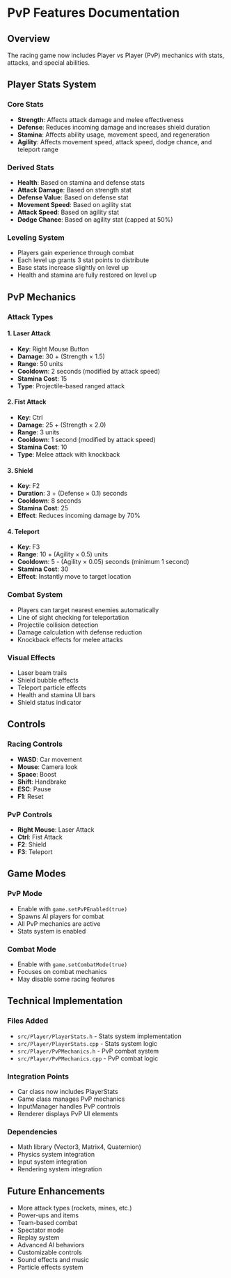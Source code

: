 # PvP Features Documentation

## Overview
The racing game now includes Player vs Player (PvP) mechanics with stats, attacks, and special abilities.

## Player Stats System

### Core Stats
- **Strength**: Affects attack damage and melee effectiveness
- **Defense**: Reduces incoming damage and increases shield duration
- **Stamina**: Affects ability usage, movement speed, and regeneration
- **Agility**: Affects movement speed, attack speed, dodge chance, and teleport range

### Derived Stats
- **Health**: Based on stamina and defense stats
- **Attack Damage**: Based on strength stat
- **Defense Value**: Based on defense stat
- **Movement Speed**: Based on agility stat
- **Attack Speed**: Based on agility stat
- **Dodge Chance**: Based on agility stat (capped at 50%)

### Leveling System
- Players gain experience through combat
- Each level up grants 3 stat points to distribute
- Base stats increase slightly on level up
- Health and stamina are fully restored on level up

## PvP Mechanics

### Attack Types

#### 1. Laser Attack
- **Key**: Right Mouse Button
- **Damage**: 30 + (Strength × 1.5)
- **Range**: 50 units
- **Cooldown**: 2 seconds (modified by attack speed)
- **Stamina Cost**: 15
- **Type**: Projectile-based ranged attack

#### 2. Fist Attack
- **Key**: Ctrl
- **Damage**: 25 + (Strength × 2.0)
- **Range**: 3 units
- **Cooldown**: 1 second (modified by attack speed)
- **Stamina Cost**: 10
- **Type**: Melee attack with knockback

#### 3. Shield
- **Key**: F2
- **Duration**: 3 + (Defense × 0.1) seconds
- **Cooldown**: 8 seconds
- **Stamina Cost**: 25
- **Effect**: Reduces incoming damage by 70%

#### 4. Teleport
- **Key**: F3
- **Range**: 10 + (Agility × 0.5) units
- **Cooldown**: 5 - (Agility × 0.05) seconds (minimum 1 second)
- **Stamina Cost**: 30
- **Effect**: Instantly move to target location

### Combat System
- Players can target nearest enemies automatically
- Line of sight checking for teleportation
- Projectile collision detection
- Damage calculation with defense reduction
- Knockback effects for melee attacks

### Visual Effects
- Laser beam trails
- Shield bubble effects
- Teleport particle effects
- Health and stamina UI bars
- Shield status indicator

## Controls

### Racing Controls
- **WASD**: Car movement
- **Mouse**: Camera look
- **Space**: Boost
- **Shift**: Handbrake
- **ESC**: Pause
- **F1**: Reset

### PvP Controls
- **Right Mouse**: Laser Attack
- **Ctrl**: Fist Attack
- **F2**: Shield
- **F3**: Teleport

## Game Modes

### PvP Mode
- Enable with `game.setPvPEnabled(true)`
- Spawns AI players for combat
- All PvP mechanics are active
- Stats system is enabled

### Combat Mode
- Enable with `game.setCombatMode(true)`
- Focuses on combat mechanics
- May disable some racing features

## Technical Implementation

### Files Added
- `src/Player/PlayerStats.h` - Stats system implementation
- `src/Player/PlayerStats.cpp` - Stats system logic
- `src/Player/PvPMechanics.h` - PvP combat system
- `src/Player/PvPMechanics.cpp` - PvP combat logic

### Integration Points
- Car class now includes PlayerStats
- Game class manages PvP mechanics
- InputManager handles PvP controls
- Renderer displays PvP UI elements

### Dependencies
- Math library (Vector3, Matrix4, Quaternion)
- Physics system integration
- Input system integration
- Rendering system integration

## Future Enhancements
- More attack types (rockets, mines, etc.)
- Power-ups and items
- Team-based combat
- Spectator mode
- Replay system
- Advanced AI behaviors
- Customizable controls
- Sound effects and music
- Particle effects system